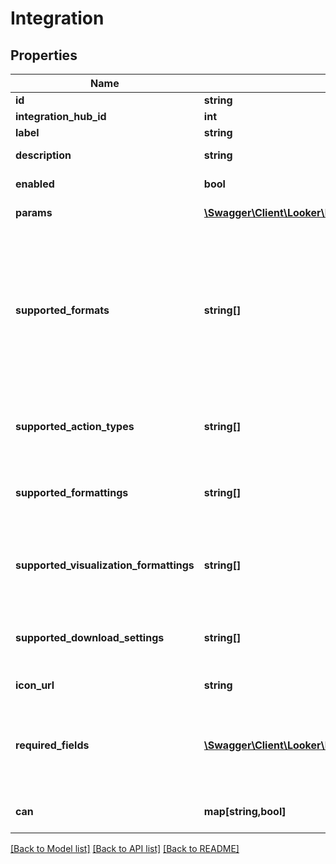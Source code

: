 # Integration

## Properties
Name | Type | Description | Notes
------------ | ------------- | ------------- | -------------
**id** | **string** | ID of the integration. | [optional] 
**integration_hub_id** | **int** | ID of the integration hub. | [optional] 
**label** | **string** | Label for the integration. | [optional] 
**description** | **string** | Description of the integration. | [optional] 
**enabled** | **bool** | Whether the integration is available to users. | [optional] 
**params** | [**\Swagger\Client\Looker\Model\IntegrationParam[]**](IntegrationParam.md) | Array of params for the integration. | [optional] 
**supported_formats** | **string[]** | A list of data formats the integration supports. Valid values are: \&quot;txt\&quot;, \&quot;csv\&quot;, \&quot;inline_json\&quot;, \&quot;json\&quot;, \&quot;json_detail\&quot;, \&quot;xlsx\&quot;, \&quot;html\&quot;, \&quot;wysiwyg_pdf\&quot;, \&quot;assembled_pdf\&quot;, \&quot;wysiwyg_png\&quot;, \&quot;csv_zip\&quot;. | [optional] 
**supported_action_types** | **string[]** | A list of action types the integration supports. Valid values are: \&quot;cell\&quot;, \&quot;query\&quot;, \&quot;dashboard\&quot;. | [optional] 
**supported_formattings** | **string[]** | A list of formatting options the integration supports. Valid values are: \&quot;formatted\&quot;, \&quot;unformatted\&quot;. | [optional] 
**supported_visualization_formattings** | **string[]** | A list of visualization formatting options the integration supports. Valid values are: \&quot;apply\&quot;, \&quot;noapply\&quot;. | [optional] 
**supported_download_settings** | **string[]** | A list of streaming options the integration supports. Valid values are: \&quot;push\&quot;, \&quot;url\&quot;. | [optional] 
**icon_url** | **string** | URL to an icon for the integration. | [optional] 
**required_fields** | [**\Swagger\Client\Looker\Model\IntegrationRequiredField[]**](IntegrationRequiredField.md) | A list of descriptions of required fields that this integration is compatible with. If there are multiple entries in this list, the integration requires more than one field. | [optional] 
**can** | **map[string,bool]** | Operations the current user is able to perform on this object | [optional] 

[[Back to Model list]](../README.md#documentation-for-models) [[Back to API list]](../README.md#documentation-for-api-endpoints) [[Back to README]](../README.md)


